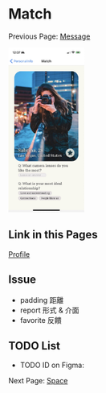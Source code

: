 # Match

Previous Page: [Message](./Message.md)

<img src="./Match/Match.jpg" alt="Match Demo" width="30%">

## Link in this Pages
[Profile](./Profile.md)

## Issue
- padding 距離
- report 形式 & 介面
- favorite 反饋

## TODO List
- TODO ID on Figma:

Next Page: [Space](./Space.md)